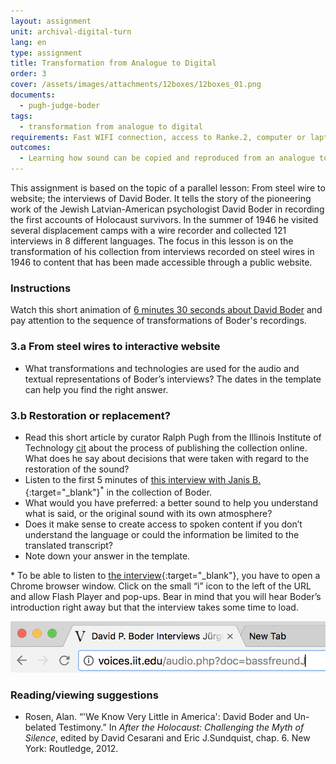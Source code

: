 ```yaml
---
layout: assignment
unit: archival-digital-turn
lang: en
type: assignment
title: Transformation from Analogue to Digital
order: 3
cover: /assets/images/attachments/12boxes/12boxes_01.png
documents:
  - pugh-judge-boder
tags:
  - transformation from analogue to digital
requirements: Fast WIFI connection, access to Ranke.2, computer or laptop, application on laptop or computer to view video,
outcomes:
  - Learning how sound can be copied and reproduced from an analogue to a digital carrier
---
```


This assignment is based on the topic of a parallel lesson: From steel wire to website; the interviews of David Boder. It tells the story of the pioneering work of the Jewish Latvian-American psychologist David Boder in recording the first accounts of Holocaust survivors. In the summer of 1946 he visited several displacement camps with a wire recorder and collected 121 interviews in 8 different languages.
The focus in this lesson is on the transformation of his collection from interviews recorded on steel wires in 1946 to content that has been made accessible through a public website.

<!-- more -->

<!-- briefing-student -->

### Instructions
<!-- section-contents -->

Watch this short animation of [6 minutes 30 seconds about David Boder](../boder/#c-clip.en) and pay attention to the sequence of transformations of Boder's recordings.

<!-- section -->

### 3.a From steel wires to interactive website
<!-- section-contents -->

- What transformations and technologies are used for the audio and textual representations of Boder’s interviews?
The dates in the template can help you find the right answer.

<!-- section -->

### 3.b Restoration or replacement?
<!-- section-contents -->

- Read this short article by curator Ralph Pugh from the Illinois Institute of Technology [cit](pugh-judge-boder) about the process of publishing the collection online. What does he say about decisions that were taken with regard to the restoration of the sound?
- Listen to the first 5 minutes of [this interview with Janis B.](http://voices.iit.edu/audio.php?doc=bJanis){:target="_blank"}<sup>*</sup> in the collection of Boder.
- What would you have preferred: a better sound to help you understand what is said, or the original sound with its own atmosphere?
- Does it make sense to create access to spoken content if you don’t understand the language or could the information be limited to the translated transcript?
- Note down your answer in the template.

\* To be able to listen to [the interview](http://voices.iit.edu/audio.php?doc=bJanis){:target="_blank"}, you have to open a Chrome browser window. Click on the small “i” icon to the left of the URL and allow Flash Player and pop-ups. Bear in mind that you will hear Boder’s introduction right away but that the interview takes some time to load.

![chrome-address-bar.png](../../assets/images/chrome-address-bar.png)

<!-- section -->

### Reading/viewing suggestions
<!-- section-contents -->

- Rosen, Alan. “'We Know Very Little in America': David Boder and Un-belated Testimony.” In *After the Holocaust: Challenging the Myth of Silence*,  edited by David Cesarani and Eric J.Sundquist, chap. 6. New York: Routledge, 2012.

<!-- briefing-teacher -->
